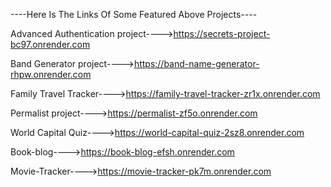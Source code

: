 ----Here Is The Links Of Some Featured Above Projects----

Advanced Authentication project---->https://secrets-project-bc97.onrender.com

Band Generator project---->https://band-name-generator-rhpw.onrender.com

Family Travel Tracker---->https://family-travel-tracker-zr1x.onrender.com

Permalist project---->https://permalist-zf5o.onrender.com

World Capital Quiz---->https://world-capital-quiz-2sz8.onrender.com

Book-blog---->https://book-blog-efsh.onrender.com

Movie-Tracker---->https://movie-tracker-pk7m.onrender.com
